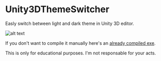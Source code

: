 # Unity3DThemeSwitcher

Easly switch between light and dark theme in Unity 3D editor.


![alt text](https://i.imgur.com/86SaXPM.png)



If you don't want to compile it manually here's an [already compiled exe](https://github.com/LoneDev6/Unity3DThemeSwitcher/releases).



This is only for educational purposes.
I'm not responsable for your acts.
